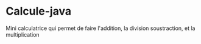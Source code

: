 # Calcule-java
Mini calculatrice qui permet de faire l'addition, la division soustraction, et la multiplication 
